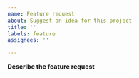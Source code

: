 ```yaml
---
name: Feature request
about: Suggest an idea for this project
title: ''
labels: feature
assignees: ''

---
```


**Describe the feature request**
